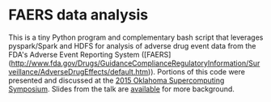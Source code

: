 FAERS data analysis
========

This is a tiny Python program and complementary bash script that leverages pyspark/Spark and HDFS for analysis of
adverse drug event data from the FDA's Adverse Event Reporting System ([FAERS] (http://www.fda.gov/Drugs/GuidanceComplianceRegulatoryInformation/Surveillance/AdverseDrugEffects/default.htm)).
Portions of this code were presented and discussed at the [2015 Oklahoma Supercomputing 
Symposium](http://symposium2015.oscer.ou.edu/speakers.html#davis).  Slides from the talk are [available](http://symposium2015.oscer.ou.edu/oksupercompsymp2015_talk_davis_20150923.pdf) for more
background.
